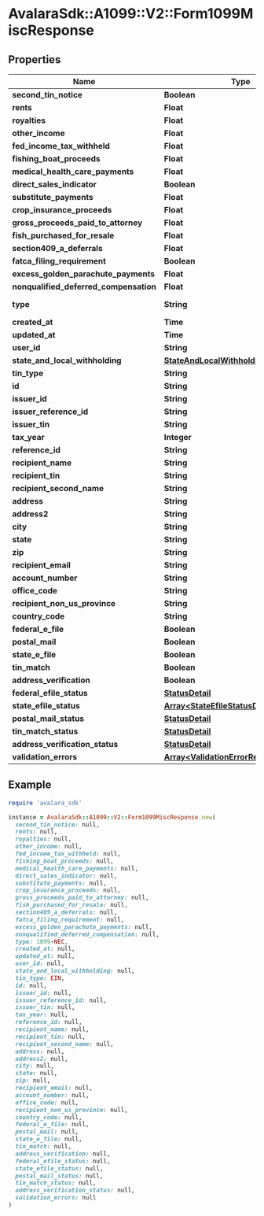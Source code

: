 # AvalaraSdk::A1099::V2::Form1099MiscResponse

## Properties

| Name | Type | Description | Notes |
| ---- | ---- | ----------- | ----- |
| **second_tin_notice** | **Boolean** |  | [optional] |
| **rents** | **Float** |  | [optional] |
| **royalties** | **Float** |  | [optional] |
| **other_income** | **Float** |  | [optional] |
| **fed_income_tax_withheld** | **Float** |  | [optional] |
| **fishing_boat_proceeds** | **Float** |  | [optional] |
| **medical_health_care_payments** | **Float** |  | [optional] |
| **direct_sales_indicator** | **Boolean** |  | [optional] |
| **substitute_payments** | **Float** |  | [optional] |
| **crop_insurance_proceeds** | **Float** |  | [optional] |
| **gross_proceeds_paid_to_attorney** | **Float** |  | [optional] |
| **fish_purchased_for_resale** | **Float** |  | [optional] |
| **section409_a_deferrals** | **Float** |  | [optional] |
| **fatca_filing_requirement** | **Boolean** |  | [optional] |
| **excess_golden_parachute_payments** | **Float** |  | [optional] |
| **nonqualified_deferred_compensation** | **Float** |  | [optional] |
| **type** | **String** |  | [optional][readonly] |
| **created_at** | **Time** |  | [optional] |
| **updated_at** | **Time** |  | [optional] |
| **user_id** | **String** |  | [optional] |
| **state_and_local_withholding** | [**StateAndLocalWithholdingResponse**](StateAndLocalWithholdingResponse.md) |  | [optional] |
| **tin_type** | **String** |  | [optional] |
| **id** | **String** |  | [optional] |
| **issuer_id** | **String** |  | [optional] |
| **issuer_reference_id** | **String** |  | [optional] |
| **issuer_tin** | **String** |  | [optional] |
| **tax_year** | **Integer** |  | [optional] |
| **reference_id** | **String** |  | [optional] |
| **recipient_name** | **String** |  | [optional] |
| **recipient_tin** | **String** |  | [optional] |
| **recipient_second_name** | **String** |  | [optional] |
| **address** | **String** |  | [optional] |
| **address2** | **String** |  | [optional] |
| **city** | **String** |  | [optional] |
| **state** | **String** |  | [optional] |
| **zip** | **String** |  | [optional] |
| **recipient_email** | **String** |  | [optional] |
| **account_number** | **String** |  | [optional] |
| **office_code** | **String** |  | [optional] |
| **recipient_non_us_province** | **String** |  | [optional] |
| **country_code** | **String** |  | [optional] |
| **federal_e_file** | **Boolean** |  | [optional] |
| **postal_mail** | **Boolean** |  | [optional] |
| **state_e_file** | **Boolean** |  | [optional] |
| **tin_match** | **Boolean** |  | [optional] |
| **address_verification** | **Boolean** |  | [optional] |
| **federal_efile_status** | [**StatusDetail**](StatusDetail.md) |  | [optional] |
| **state_efile_status** | [**Array&lt;StateEfileStatusDetailResponse&gt;**](StateEfileStatusDetailResponse.md) |  | [optional] |
| **postal_mail_status** | [**StatusDetail**](StatusDetail.md) |  | [optional] |
| **tin_match_status** | [**StatusDetail**](StatusDetail.md) |  | [optional] |
| **address_verification_status** | [**StatusDetail**](StatusDetail.md) |  | [optional] |
| **validation_errors** | [**Array&lt;ValidationErrorResponse&gt;**](ValidationErrorResponse.md) |  | [optional] |

## Example

```ruby
require 'avalara_sdk'

instance = AvalaraSdk::A1099::V2::Form1099MiscResponse.new(
  second_tin_notice: null,
  rents: null,
  royalties: null,
  other_income: null,
  fed_income_tax_withheld: null,
  fishing_boat_proceeds: null,
  medical_health_care_payments: null,
  direct_sales_indicator: null,
  substitute_payments: null,
  crop_insurance_proceeds: null,
  gross_proceeds_paid_to_attorney: null,
  fish_purchased_for_resale: null,
  section409_a_deferrals: null,
  fatca_filing_requirement: null,
  excess_golden_parachute_payments: null,
  nonqualified_deferred_compensation: null,
  type: 1099-NEC,
  created_at: null,
  updated_at: null,
  user_id: null,
  state_and_local_withholding: null,
  tin_type: EIN,
  id: null,
  issuer_id: null,
  issuer_reference_id: null,
  issuer_tin: null,
  tax_year: null,
  reference_id: null,
  recipient_name: null,
  recipient_tin: null,
  recipient_second_name: null,
  address: null,
  address2: null,
  city: null,
  state: null,
  zip: null,
  recipient_email: null,
  account_number: null,
  office_code: null,
  recipient_non_us_province: null,
  country_code: null,
  federal_e_file: null,
  postal_mail: null,
  state_e_file: null,
  tin_match: null,
  address_verification: null,
  federal_efile_status: null,
  state_efile_status: null,
  postal_mail_status: null,
  tin_match_status: null,
  address_verification_status: null,
  validation_errors: null
)
```

